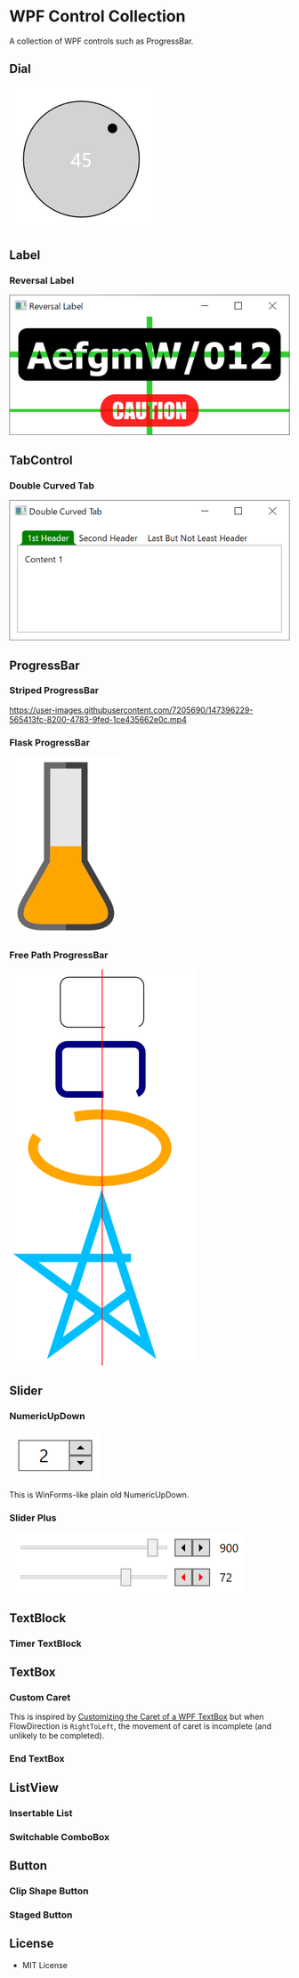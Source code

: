 # WPF Control Collection

A collection of WPF controls such as ProgressBar.

## Dial

![Screenshot](Images/Dial.png)

## Label

### Reversal Label

![Screenshot](Images/ReversalLabel.png)

## TabControl

### Double Curved Tab

![Screenshot](Images/DoubleCurvedTab.png)

## ProgressBar

### Striped ProgressBar

https://user-images.githubusercontent.com/7205690/147396229-565413fc-8200-4783-9fed-1ce435662e0c.mp4

### Flask ProgressBar

![Screenshot](Images/FlaskProgressBar.png)

### Free Path ProgressBar

![Screenshot](Images/FreePathProgressBar.png)

## Slider

### NumericUpDown

![Screenshot](Images/NumericUpDown.png)

This is WinForms-like plain old NumericUpDown.

### Slider Plus

![Screenshot](Images/SliderPlus.png)

## TextBlock

### Timer TextBlock

## TextBox

### Custom Caret

This is inspired by [Customizing the Caret of a WPF TextBox](https://www.codeproject.com/Articles/633935/Customizing-the-Caret-of-a-WPF-TextBox) but when FlowDirection is `RightToLeft`, the movement of caret is incomplete (and unlikely to be completed).

### End TextBox

## ListView

### Insertable List

### Switchable ComboBox

## Button

### Clip Shape Button

### Staged Button

## License

 - MIT License
